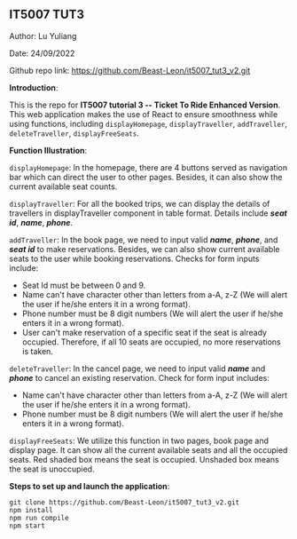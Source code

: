 ## IT5007 TUT3

Author: Lu Yuliang

Date: 24/09/2022

Github repo link: https://github.com/Beast-Leon/it5007_tut3_v2.git

**Introduction**:

 This is the repo for **IT5007 tutorial 3 -- Ticket To Ride Enhanced Version**. This web application makes the use of React to ensure smoothness while using functions, including `displayHomepage`, `displayTraveller`, `addTraveller`, `deleteTraveller`, `displayFreeSeats`.

**Function Illustration**:

`displayHomepage`: In the homepage, there are 4 buttons served as navigation bar which can direct the user to other pages. Besides, it can also show the current available seat counts.

`displayTraveller`: For all the booked trips, we can display the details of travellers in displayTraveller component in table format. Details include ***seat id***, ***name***, ***phone***.

`addTraveller`: In the book page, we need to input valid ***name***, ***phone***, and ***seat id*** to make reservations. Besides, we can also show current available seats to the user while booking reservations. Checks for form inputs include:
- Seat Id must be between 0 and 9.
- Name can't have character other than letters from a-A, z-Z (We will alert the user if he/she enters it in a wrong format).
- Phone number must be 8 digit numbers (We will alert the user if he/she enters it in a wrong format).
- User can't make reservation of a specific seat if the seat is already occupied. Therefore, if all 10 seats are occupied, no more reservations is taken.

`deleteTraveller`: In the cancel page, we need to input valid ***name*** and ***phone*** to cancel an existing reservation. Check for form input includes:
- Name can't have character other than letters from a-A, z-Z (We will alert the user if he/she enters it in a wrong format).
- Phone number must be 8 digit numbers (We will alert the user if he/she enters it in a wrong format).

`displayFreeSeats`: We utilize this function in two pages, book page and display page. It can show all the current available seats and all the occupied seats. Red shaded box means the seat is occupied. Unshaded box means the seat is unoccupied.

**Steps to set up and launch the application**:

```
git clone https://github.com/Beast-Leon/it5007_tut3_v2.git
npm install
npm run compile
npm start

```
